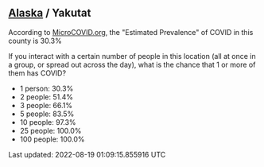 
## [Alaska](/united-states/alaska) / Yakutat

According to [MicroCOVID.org](http://microcovid.org),
the "Estimated Prevalence" of COVID in this county is 30.3%

If you interact with a certain number of people in this location
(all at once in a group, or spread out across the day), what is the chance that
1 or more of them has COVID?

- 1 person: 30.3%
- 2 people: 51.4%
- 3 people: 66.1%
- 5 people: 83.5%
- 10 people: 97.3%
- 25 people: 100.0%
- 100 people: 100.0%

Last updated: 2022-08-19 01:09:15.855916 UTC
